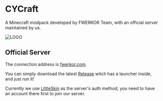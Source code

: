 # CYCraft

A Minecraft modpack developed by FWERKOR Team, with an official server maintained by us. 

![LOGO](https://blog.fwerkor.com/wp-content/uploads/2025/09/cycraft-logo.png)

## Official Server

The connection address is [fwerkor.com](https://mc.fwerkor.com).

You can simply download the latest [Release](https://github.com/fwerkor/CYCraft/releases) witch has a launcher inside, and just run it!

Currently we use [LittleSkin](https://littleskin.cn/) as the server's auth method, you need to have an account there first to join our server.
